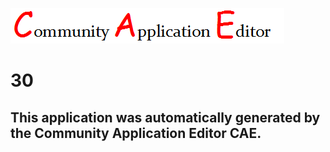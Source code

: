 ![CAE](https://github.com/PhilCAEOrg/CAE-Deployment-Temp/blob/master/img/logo.png)  

30
===================


This application was automatically generated by the Community Application Editor CAE.  
---------------
